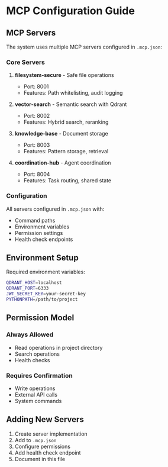 # MCP Configuration Guide

## MCP Servers

The system uses multiple MCP servers configured in `.mcp.json`:

### Core Servers

1. **filesystem-secure** - Safe file operations
   - Port: 8001
   - Features: Path whitelisting, audit logging

2. **vector-search** - Semantic search with Qdrant
   - Port: 8002
   - Features: Hybrid search, reranking

3. **knowledge-base** - Document storage
   - Port: 8003
   - Features: Pattern storage, retrieval

4. **coordination-hub** - Agent coordination
   - Port: 8004
   - Features: Task routing, shared state

### Configuration

All servers configured in `.mcp.json` with:
- Command paths
- Environment variables
- Permission settings
- Health check endpoints

## Environment Setup

Required environment variables:

```bash
QDRANT_HOST=localhost
QDRANT_PORT=6333
JWT_SECRET_KEY=your-secret-key
PYTHONPATH=/path/to/project
```

## Permission Model

### Always Allowed
- Read operations in project directory
- Search operations
- Health checks

### Requires Confirmation
- Write operations
- External API calls
- System commands

## Adding New Servers

1. Create server implementation
2. Add to `.mcp.json`
3. Configure permissions
4. Add health check endpoint
5. Document in this file